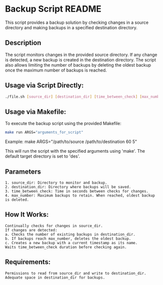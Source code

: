 # Backup Script README

This script provides a backup solution by checking changes in a source directory and making backups in a specified destination directory.

## Description

The script monitors changes in the provided source directory. If any change is detected, a new backup is created in the destination directory. The script also allows limiting the number of backups by deleting the oldest backup once the maximum number of backups is reached.

## Usage via Script Directly:

```bash
./file.sh [source_dir] [destination_dir] [time_between_check] [max_number]
```

## Usage via Makefile:

To execute the backup script using the provided Makefile:
```bash
make run ARGS="arguments_for_script"
```
Example:
make ARGS="/path/to/source /path/to/destination 60 5"

This will run the script with the specified arguments using 'make'. The default target directory is set to 'des'.

## Parameters

    1. source_dir: Directory to monitor and backup.
    2. destination_dir: Directory where backups will be saved.
    3. time_between_check: Time in seconds between checks for changes.
    4. max_number: Maximum backups to retain. When reached, oldest backup is deleted.

## How It Works:

    Continually checks for changes in source_dir.
    If changes are detected:
    a. Checks the number of existing backups in destination_dir.
    b. If backups reach max_number, deletes the oldest backup.
    c. Creates a new backup with a current timestamp as its name.
    Waits time_between_check duration before checking again.

## Requirements:

    Permissions to read from source_dir and write to destination_dir.
    Adequate space in destination_dir for backups.
